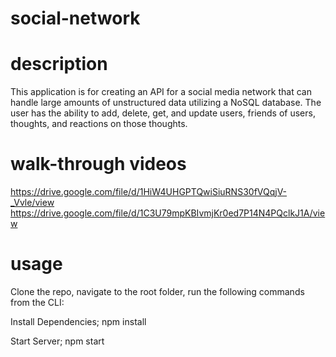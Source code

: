 # social-network
# description 
This application is for creating an API for a social media network that can handle large amounts of unstructured data utilizing a NoSQL database. The user has the ability to add, delete, get, and update users, friends of users, thoughts, and reactions on those thoughts.
# walk-through videos
https://drive.google.com/file/d/1HiW4UHGPTQwiSiuRNS30fVQqjV-_Vvle/view
https://drive.google.com/file/d/1C3U79mpKBIvmjKr0ed7P14N4PQclkJ1A/view

# usage
Clone the repo, navigate to the root folder, run the following commands from the CLI:

Install Dependencies;
npm install

Start Server;
npm start


